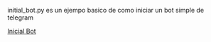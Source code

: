 
initial_bot.py es un ejempo basico de como iniciar un bot simple de telegram

[Inicial Bot](https://github.com/lllit/bot_telegram/blob/main/initial_bot.py)

